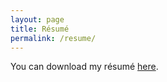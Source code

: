 ```yaml
---
layout: page
title: Résumé
permalink: /resume/
---
```


You can download my résumé [here](../assets/curriculum_vitae_general.pdf).
